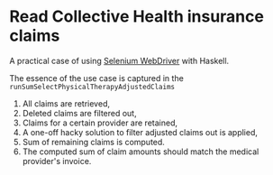 Read Collective Health insurance claims
=======================================

A practical case of using [Selenium WebDriver](#webdriver) with Haskell.

The essence of the use case is captured in the
`runSumSelectPhysicalTherapyAdjustedClaims`

1. All claims are retrieved,
2. Deleted claims are filtered out,
3. Claims for a certain provider are retained,
4. A one-off hacky solution to filter adjusted claims out is applied,
5. Sum of remaining claims is computed.
6. The computed sum of claim amounts should match the medical
   provider's invoice.

[webdriver]: https://hackage.haskell.org/package/webdriver
